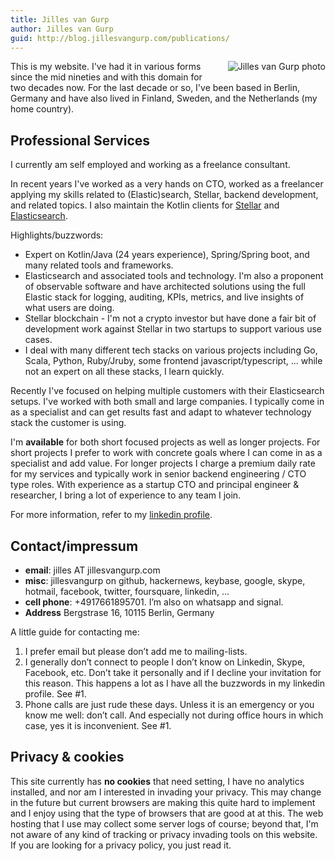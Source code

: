 ```yaml
---
title: Jilles van Gurp
author: Jilles van Gurp
guid: http://blog.jillesvangurp.com/publications/
---
```

<img alt="Jilles van Gurp photo" src="https://en.gravatar.com/userimage/227586/49ce2cb62cc80e45d963cc055ce6edb8.jpg?size=300" style="float:right;margin-left:1em;margin-bottom:1em;"/>

This is my website. I've had it in various forms since the mid nineties and with this domain for two decades now. For the last decade or so, I've been based in Berlin, Germany and have also lived in Finland, Sweden, and the Netherlands (my home country).

## Professional Services

I currently am self employed and working as a freelance consultant.

In recent years I've worked as a very hands on CTO,  worked as a freelancer applying my skills related to (Elastic)search, Stellar, backend development, and related topics. I also maintain the Kotlin clients for [Stellar](https://github.com/jillesvangurp/stellar-kotlin-client) and [Elasticsearch](https://github.com/jillesvangurp/es-kotlin-wrapper-client).

Highlights/buzzwords:

- Expert on Kotlin/Java (24 years experience), Spring/Spring boot, and many related tools and frameworks.
- Elasticsearch and associated tools and technology. I'm also a proponent of observable software and have architected solutions using the full Elastic stack for logging, auditing, KPIs, metrics, and live insights of what users are doing.
- Stellar blockchain - I'm not a crypto investor but have done a fair bit of development work against Stellar in two startups to support various use cases.
- I deal with many different tech stacks on various projects including Go, Scala, Python, Ruby/Jruby, some frontend javascript/typescript, ... while not an expert on all these stacks, I learn quickly.

Recently I've focused on helping multiple customers with their Elasticsearch setups. I've worked with both small and large companies. I typically come in as a specialist and can get results fast and adapt to whatever technology stack the customer is using.

I'm **available** for both short focused projects as well as longer projects. For short projects I prefer to work with concrete goals where I can come in as a specialist and add value. For longer projects I charge a premium daily rate for my services and typically work in senior backend engineering / CTO type roles. With experience as a startup CTO and principal engineer & researcher, I bring a lot of experience to any team I join.

For more information, refer to my [linkedin profile](https://www.linkedin.com/in/jillesvangurp).

## Contact/impressum

- **email**: jilles AT jillesvangurp.com
- **misc**: jillesvangurp on github, hackernews, keybase, google, skype, hotmail, facebook, twitter, foursquare, linkedin, …
- **cell phone**: +4917661895701. I’m also on whatsapp and signal.
- **Address** Bergstrase 16, 10115 Berlin, Germany

A little guide for contacting me:

1. I prefer email but please don’t add me to mailing-lists. 
1. I generally don’t connect to people I don’t know on Linkedin, Skype, Facebook, etc. Don’t take it personally and if I decline your invitation for this reason. This happens a lot as I have all the buzzwords in my linkedin profile. See #1.
1. Phone calls are just rude these days. Unless it is an emergency or you know me well: don’t call. And especially not during office hours in which case, yes it is inconvenient. See #1.

## Privacy & cookies

This site currently has **no cookies** that need setting, I have no analytics installed, and nor am I interested in invading your privacy. This may change in the future but current browsers are making this quite hard to implement and I enjoy using that the type of browsers that are good at at this. The web hosting that I use may collect some server logs of course; beyond that, I'm not aware of any kind of tracking or privacy invading tools on this website. If you are looking for a privacy policy, you just read it.
